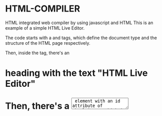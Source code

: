 # HTML-COMPILER
HTML integrated web compiler by using javascript and HTML
This is an example of a simple HTML Live Editor.

The code starts with a <!DOCTYPE html> and <html> tags, which define the document type and the structure of the HTML page respectively.

Then, inside the <body> tag, there's an <h1> heading with the text "HTML Live Editor"

Then, there's a <textarea> element with an id attribute of "html-input" which is used for the user to input HTML code.

Following the <textarea> element, there's a <button> element that contains the text "Update Preview" and has an onclick attribute that calls the updatePreview() function. This button is used to update the live preview of the HTML code.

After that, there's a <div> element with an id attribute of "html-preview" which is used to hold the live preview of the HTML code.

Finally, there's a <script> block, which contains JavaScript code. The script starts by getting references to the textarea and preview div using document.getElementById and assigns them to the htmlInput and htmlPreview constants respectively.

Then, it defines a function updatePreview() that updates the live preview. Inside the function, it sets the innerHTML of the htmlPreview div to the value of the htmlInput textarea. This way, when the user types HTML code in the textarea and clicks the "Update Preview" button, the function will execute and will update the live preview with the HTML code that the user has typed.

It's important to note that this is just a basic example and it doesn't include any security measures, error handling, and other advanced features, and it's also important to sanitize user input to prevent any potential security vulnerabilities like cross-site scripting(XSS) attacks.

FINALLY ,
  This code creates an HTML live editor that allows the user to input HTML code and preview the output in real-time. Here is a step by step explanation of the code:

The first line specifies the document type as HTML.
The <html> tag denotes the start of an HTML document.
The <head> tag contains meta information about the document, such as the title which is "Redeem_Tech-Editor"
Inside the head tag a style tag is used and .container{display: flex;flex-direction: row;} is used to define a class for the parent container. It sets the display to flex and flex-direction to row, this is used to split the display for html-input and html-preview into two equal parts.
#html-input, #html-preview {width: 55%;} is used to define classes for the input and preview elements, it sets the width of both the elements to 55%.
The <body> tag contains the visible content of the document.
Inside the body, <h1>HTML Live Editor</h1> is used to create a heading with text "HTML Live Editor"
<div class="container"> is used to define a container with class 'container' which is defined in the stylesheet
Inside the container, a <textarea> element is created with an id "html-input" and some attributes like size, rows, cols, and font-size.
A <div> element is created with an id "html-preview" and some attributes like font-size which is used to hold the live preview of the HTML code.
<legend> is used to create a caption for the html-preview div, it also contains a button with text "Run" which will run the code and update the preview.
In the script section, const htmlInput = document.getElementById('html-input'); is used to get the reference of the textarea element and store it in a variable htmlInput
const htmlPreview = document.getElementById('html-preview'); is used to get the reference of the preview div and store it in a variable htmlPreview
function updatePreview() is used to define a function that updates the code

